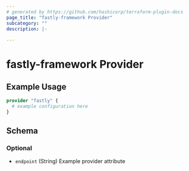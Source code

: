 ```yaml
---
# generated by https://github.com/hashicorp/terraform-plugin-docs
page_title: "fastly-framework Provider"
subcategory: ""
description: |-
  
---
```


# fastly-framework Provider



## Example Usage

```terraform
provider "fastly" {
  # example configuration here
}
```

<!-- schema generated by tfplugindocs -->
## Schema

### Optional

- `endpoint` (String) Example provider attribute

